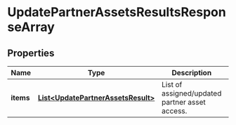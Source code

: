 

# UpdatePartnerAssetsResultsResponseArray

## Properties

Name | Type | Description | Notes
------------ | ------------- | ------------- | -------------
**items** | [**List&lt;UpdatePartnerAssetsResult&gt;**](UpdatePartnerAssetsResult.md) | List of assigned/updated partner asset access. |  [optional]




